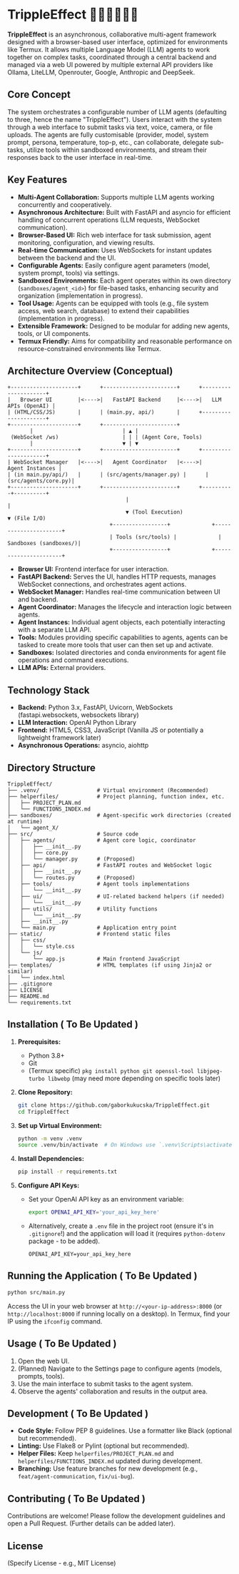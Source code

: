 # TrippleEffect 🧑‍🚒🧑‍🏫👩‍🔧

**TrippleEffect** is an asynchronous, collaborative multi-agent framework designed with a browser-based user interface, optimized for environments like Termux. It allows multiple Language Model (LLM) agents to work together on complex tasks, coordinated through a central backend and managed via a web UI powered by multiple external API providers like Ollama, LiteLLM, Openrouter, Google, Anthropic and DeepSeek.

## Core Concept

The system orchestrates a configurable number of LLM agents (defaulting to three, hence the name "TrippleEffect"). Users interact with the system through a web interface to submit tasks via text, voice, camera, or file uploads. The agents are fully customisable (provider, model, system prompt, persona, temperature, top-p, etc., can collaborate, delegate sub-tasks, utilize tools within sandboxed environments, and stream their responses back to the user interface in real-time.

## Key Features

*   **Multi-Agent Collaboration:** Supports multiple LLM agents working concurrently and cooperatively.
*   **Asynchronous Architecture:** Built with FastAPI and asyncio for efficient handling of concurrent operations (LLM requests, WebSocket communication).
*   **Browser-Based UI:** Rich web interface for task submission, agent monitoring, configuration, and viewing results.
*   **Real-time Communication:** Uses WebSockets for instant updates between the backend and the UI.
*   **Configurable Agents:** Easily configure agent parameters (model, system prompt, tools) via settings.
*   **Sandboxed Environments:** Each agent operates within its own directory (`sandboxes/agent_<id>`) for file-based tasks, enhancing security and organization (implementation in progress).
*   **Tool Usage:** Agents can be equipped with tools (e.g., file system access, web search, database) to extend their capabilities (implementation in progress).
*   **Extensible Framework:** Designed to be modular for adding new agents, tools, or UI components.
*   **Termux Friendly:** Aims for compatibility and reasonable performance on resource-constrained environments like Termux.

## Architecture Overview (Conceptual)

```
+---------------------+      +-----------------------+      +---------------------+
|   Browser UI        |<---->|   FastAPI Backend     |<---->|   LLM APIs (OpenAI) |
| (HTML/CSS/JS)       |      | (main.py, api/)       |      +---------------------+
+---------------------+      +-----------------------+
       |                            | ▲ |
 (WebSocket /ws)                    | | | (Agent Core, Tools)
       |                            ▼ | ▼
+---------------------+      +-----------------------+      +---------------------+
| WebSocket Manager   |<---->|   Agent Coordinator   |<---->|     Agent Instances |
| (in main.py/api/)   |      | (src/agents/manager.py) |      | (src/agents/core.py)|
+---------------------+      +-----------------------+      +----------+----------+
                                     |                                |
                                     ▼ (Tool Execution)               ▼ (File I/O)
                                +-----------------+             +----------------------+
                                | Tools (src/tools) |             | Sandboxes (sandboxes/)|
                                +-----------------+             +----------------------+
```

*   **Browser UI:** Frontend interface for user interaction.
*   **FastAPI Backend:** Serves the UI, handles HTTP requests, manages WebSocket connections, and orchestrates agent actions.
*   **WebSocket Manager:** Handles real-time communication between UI and backend.
*   **Agent Coordinator:** Manages the lifecycle and interaction logic between agents.
*   **Agent Instances:** Individual agent objects, each potentially interacting with a separate LLM API.
*   **Tools:** Modules providing specific capabilities to agents, agents can be tasked to create more tools that user can then set up and activate.
*   **Sandboxes:** Isolated directories and conda environments for agent file operations and command executions.
*   **LLM APIs:** External providers.

## Technology Stack

*   **Backend:** Python 3.x, FastAPI, Uvicorn, WebSockets (fastapi.websockets, websockets library)
*   **LLM Interaction:** OpenAI Python Library
*   **Frontend:** HTML5, CSS3, JavaScript (Vanilla JS or potentially a lightweight framework later)
*   **Asynchronous Operations:** asyncio, aiohttp

## Directory Structure

```
TrippleEffect/
├── .venv/                  # Virtual environment (Recommended)
├── helperfiles/            # Project planning, function index, etc.
│   ├── PROJECT_PLAN.md
│   └── FUNCTIONS_INDEX.md
├── sandboxes/              # Agent-specific work directories (created at runtime)
│   └── agent_X/
├── src/                    # Source code
│   ├── agents/             # Agent core logic, coordinator
│   │   ├── __init__.py
│   │   ├── core.py
│   │   └── manager.py      # (Proposed)
│   ├── api/                # FastAPI routes and WebSocket logic
│   │   ├── __init__.py
│   │   └── routes.py       # (Proposed)
│   ├── tools/              # Agent tools implementations
│   │   └── __init__.py
│   ├── ui/                 # UI-related backend helpers (if needed)
│   │   └── __init__.py
│   ├── utils/              # Utility functions
│   │   └── __init__.py
│   ├── __init__.py
│   └── main.py             # Application entry point
├── static/                 # Frontend static files
│   ├── css/
│   │   └── style.css
│   └── js/
│       └── app.js          # Main frontend JavaScript
├── templates/              # HTML templates (if using Jinja2 or similar)
│   └── index.html
├── .gitignore
├── LICENSE
├── README.md
└── requirements.txt
```

## Installation ( To Be Updated )

1.  **Prerequisites:**
    *   Python 3.8+
    *   Git
    *   (Termux specific) `pkg install python git openssl-tool libjpeg-turbo libwebp` (may need more depending on specific tools later)

2.  **Clone Repository:**
    ```bash
    git clone https://github.com/gaborkukucska/TrippleEffect.git
    cd TrippleEffect
    ```

3.  **Set up Virtual Environment:**
    ```bash
    python -m venv .venv
    source .venv/bin/activate  # On Windows use `.venv\Scripts\activate`
    ```

4.  **Install Dependencies:**
    ```bash
    pip install -r requirements.txt
    ```

5.  **Configure API Keys:**
    *   Set your OpenAI API key as an environment variable:
        ```bash
        export OPENAI_API_KEY='your_api_key_here'
        ```
    *   Alternatively, create a `.env` file in the project root (ensure it's in `.gitignore`!) and the application will load it (requires `python-dotenv` package - to be added).
        ```.env
        OPENAI_API_KEY=your_api_key_here
        ```

## Running the Application ( To Be Updated )

```bash
python src/main.py
```

Access the UI in your web browser at `http://<your-ip-address>:8000` (or `http://localhost:8000` if running locally on a desktop). In Termux, find your IP using the `ifconfig` command.

## Usage ( To Be Updated )

1.  Open the web UI.
2.  (Planned) Navigate to the Settings page to configure agents (models, prompts, tools).
3.  Use the main interface to submit tasks to the agent system.
4.  Observe the agents' collaboration and results in the output area.

## Development ( To Be Updated )

*   **Code Style:** Follow PEP 8 guidelines. Use a formatter like Black (optional but recommended).
*   **Linting:** Use Flake8 or Pylint (optional but recommended).
*   **Helper Files:** Keep `helperfiles/PROJECT_PLAN.md` and `helperfiles/FUNCTIONS_INDEX.md` updated during development.
*   **Branching:** Use feature branches for new development (e.g., `feat/agent-communication`, `fix/ui-bug`).

## Contributing ( To Be Updated )

Contributions are welcome! Please follow the development guidelines and open a Pull Request. (Further details can be added later).

## License

(Specify License - e.g., MIT License)
